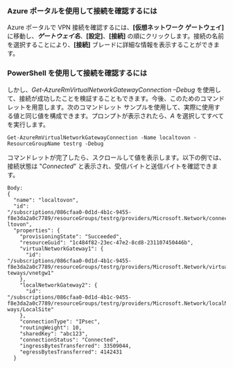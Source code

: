 ### Azure ポータルを使用して接続を確認するには

Azure ポータルで VPN 接続を確認するには、**[仮想ネットワーク ゲートウェイ]** に移動し、***ゲートウェイ名***、**[設定]**、**[接続]** の順にクリックします。接続の名前を選択することにより、**[接続]** ブレードに詳細な情報を表示することができます。

### PowerShell を使用して接続を確認するには

しかし、*Get-AzureRmVirtualNetworkGatewayConnection –Debug* を使用して、接続が成功したことを検証することもできます。今後、このためのコマンドレットを用意します。次のコマンドレット サンプルを使用して、実際に使用する値と同じ値を構成できます。プロンプトが表示されたら、*A* を選択してすべてを実行します。

	Get-AzureRmVirtualNetworkGatewayConnection -Name localtovon -ResourceGroupName testrg -Debug

 コマンドレットが完了したら、スクロールして値を表示します。以下の例では、接続状態は "*Connected*" と表示され、受信バイトと送信バイトを確認できます。

	Body:
	{
	  "name": "localtovon",
	  "id":
	"/subscriptions/086cfaa0-0d1d-4b1c-9455-f8e3da2a0c7789/resourceGroups/testrg/providers/Microsoft.Network/connections/loca
	ltovon",
	  "properties": {
	    "provisioningState": "Succeeded",
	    "resourceGuid": "1c484f82-23ec-47e2-8cd8-231107450446b",
	    "virtualNetworkGateway1": {
	      "id":
	"/subscriptions/086cfaa0-0d1d-4b1c-9455-f8e3da2a0c7789/resourceGroups/testrg/providers/Microsoft.Network/virtualNetworkGa
	teways/vnetgw1"
	    },
	    "localNetworkGateway2": {
	      "id":
	"/subscriptions/086cfaa0-0d1d-4b1c-9455-f8e3da2a0c7789/resourceGroups/testrg/providers/Microsoft.Network/localNetworkGate
	ways/LocalSite"
	    },
	    "connectionType": "IPsec",
	    "routingWeight": 10,
	    "sharedKey": "abc123",
	    "connectionStatus": "Connected",
	    "ingressBytesTransferred": 33509044,
	    "egressBytesTransferred": 4142431
	  }

<!---HONumber=AcomDC_0323_2016-->